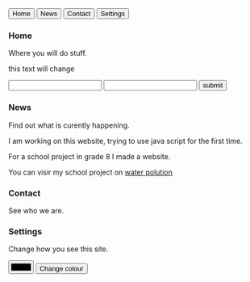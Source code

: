 <html lang="en">
<head>
    <meta charset="UTF-8">
    <meta name="viewport" content="width=device-width, initial-scale=1.0">
    <script src="projecti.js"></script>
    <link rel="stylesheet" href="projecty.css">
</head>
<body>
    <button class="tablink" onclick="openPage('Home', this, 'grey')">Home</button>
<button class="tablink" onclick="openPage('News', this, 'grey')" id="defaultOpen">News</button>
<button class="tablink" onclick="openPage('Contact', this, 'grey')">Contact</button>
<button class="tablink" onclick="openPage('Settings', this, 'grey')">Settings</button>

<div id="Home" class="tabcontent">
  <h3 id="text">Home</h3>
  <p id="text">Where you will do stuff.</p>
    <p id='alltext'>this text will change</p>
    <input id="comand" type="text">
    <input id="pasward" type="text">
    <button type="submit">submit</button>
</div>

<div id="News" class="tabcontent">
  <h3 id="text">News</h3>
  <p id="text">Find out what is curently happening.</p> 
    <div id="second" class="Newsthings">
        <p>I am working on this website, trying to use java script for the first time.</p>
    </div>
    <p> </p>
    <div id="first" class="Newsthings">
        <p>For a school project in grade 8 I made a website.</p>
        <p>You can visir my school project on <a href="https://thecreativeepjh.github.io/water/">water polution</a></p>
    </div>
</div>

<div id="Contact" class="tabcontent">
  <h3 id="text">Contact</h3>
  <p id="text">See who we are.</p>
</div>

<div id="Settings" class="tabcontent">
  <h3 id="text">Settings</h3>
  <p id="text">Change how you see this site.</p>
    <input type="color" id="clr">
    <button onclick="func()">Change colour</button>
</div>


</body>
</html>
